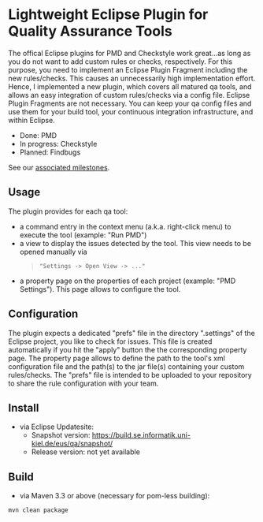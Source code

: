 # Lightweight Eclipse Plugin for Quality Assurance Tools
The offical Eclipse plugins for PMD and Checkstyle work great...as long as you do not want to add custom rules or checks, respectively. For this purpose, you need to implement an Eclipse Plugin Fragment including the new rules/checks. This causes an unnecessarily high implementation effort. Hence, I implemented a new plugin, which covers all matured qa tools, and allows an easy integration of custom rules/checks via a config file. Eclipse Plugin Fragments are not necessary. You can keep your qa config files and use them for your build tool, your continuous integration infrastructure, and within Eclipse.

- Done: PMD
- In progress: Checkstyle
- Planned: Findbugs

 See our [associated milestones](https://github.com/ChristianWulf/qa-eclipse-plugin/milestones).

## Usage
The plugin provides for each qa tool:
- a command entry in the context menu (a.k.a. right-click menu) to execute the tool (example: "Run PMD")
- a view to display the issues detected by the tool. This view needs to be opened manually via 
  > ``"Settings -> Open View -> ..."``
- a property page on the properties of each project (example: "PMD Settings"). This page allows to configure the tool.

## Configuration
The plugin expects a dedicated "prefs" file in the directory ".settings" of the Eclipse project, you like to check for issues. This file is created automatically if you hit the "apply" button the the corresponding property page. The property page allows to define the path to the tool's xml configuration file and the path(s) to the jar file(s) containing your custom rules/checks. The "prefs" file is intended to be uploaded to your repository to share the rule configuration with your team.

## Install
- via Eclipse Updatesite:
  - Snapshot version: https://build.se.informatik.uni-kiel.de/eus/qa/snapshot/
  - Release version: not yet available

## Build
- via Maven 3.3 or above (necessary for pom-less building):
```
mvn clean package
```

